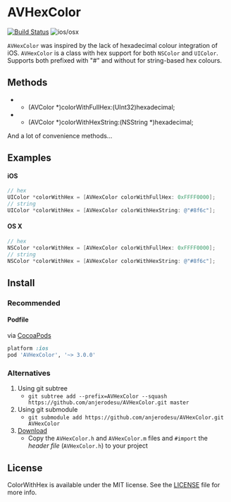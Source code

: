 AVHexColor
===============================
[![Build Status](https://travis-ci.org/anjerodesu/AVHexColor.png?branch=master)](https://travis-ci.org/anjerodesu/AVHexColor)
![ios/osx](https://cocoapod-badges.herokuapp.com/p/HexColors/badge.png)

`AVHexColor` was inspired by the lack of hexadecimal colour integration of iOS. `AVHexColor` is a class with hex support for both `NSColor` and `UIColor`. Supports both prefixed with "#" and without for string-based hex colours.

Methods
-------------------------------
+ + (AVColor *)colorWithFullHex:(UInt32)hexadecimal;
+ + (AVColor *)colorWithHexString:(NSString *)hexadecimal;

And a lot of convenience methods...

Examples
-------------------------------
#### iOS
``` objective-c
// hex
UIColor *colorWithHex = [AVHexColor colorWithFullHex: 0xFFFF0000];
// string
UIColor *colorWithHex = [AVHexColor colorWithHexString: @"#8f6c"];
```

#### OS X
``` objective-c
// hex
NSColor *colorWithHex = [AVHexColor colorWithFullHex: 0xFFFF0000];
// string
NSColor *colorWithHex = [AVHexColor colorWithHexString: @"#8f6c"];
```

Install
-------------------------------
### Recommended

#### Podfile

via [CocoaPods](http://cocoapods.org)

```ruby
platform :ios
pod 'AVHexColor', '~> 3.0.0'
```

### Alternatives

1. Using git subtree
	- `git subtree add --prefix=AVHexColor --squash https://github.com/anjerodesu/AVHexColor.git master`
2. Using git submodule
	- `git submodule add https://github.com/anjerodesu/AVHexColor.git AVHexColor`
3. [Download](https://github.com/anjerodesu/AVHexColor/archive/master.zip "Download Zip")
	- Copy the `AVHexColor.h` and `AVHexColor.m` files and `#import` the *header file* (`AVHexColor.h`) to your project

License
-------------------------------
ColorWithHex is available under the MIT license. See the [LICENSE](https://github.com/anjerodesu/AVColorWithHex/blob/master/LICENCE "License File") file for more info.
